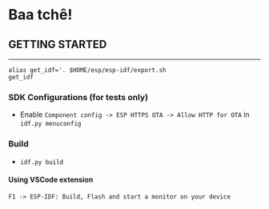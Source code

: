 # Baa tchê!


## GETTING STARTED
-----------------

```shell script
alias get_idf='. $HOME/esp/esp-idf/export.sh
get_idf
```

### SDK Configurations (for tests only)

- Enable `Component config -> ESP HTTPS OTA -> Allow HTTP for OTA` in `idf.py menuconfig`

### Build

- `idf.py build`

#### Using VSCode extension

`F1 -> ESP-IDF: Build, Flash and start a monitor on your device`
